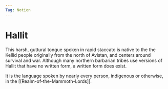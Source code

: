 ```yaml
---
Tag: Notion
---
```

# Hallit
This harsh, guttural tongue spoken in rapid staccato is native to the the Kellid people originally from the north of Avistan, and centers around survival and war. Although many northern barbarian tribes use versions of Hallit that have no written form, a written form does exist.

It is the language spoken by nearly every person, indigenous or otherwise, in the [[Realm-of-the-Mammoth-Lords]]. 
